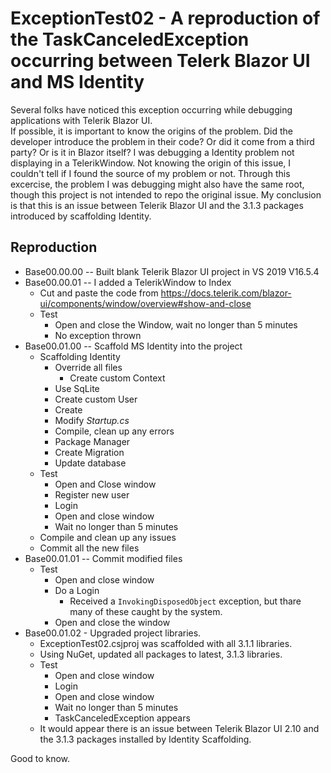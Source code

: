 # ExceptionTest02 - A reproduction of the TaskCanceledException occurring between Telerk Blazor UI and MS Identity
Several folks have noticed this exception occurring while debugging applications with Telerik Blazor UI.  
If possible, it is important to know the origins of the problem.  Did the developer introduce the problem in their code? 
Or did it come from a third party?  Or is it in Blazor itself?  I was debugging a Identity problem not displaying in a TelerikWindow.
Not knowing the origin of this issue, I couldn't tell if I found the source of my problem or not. 
Through this excercise, the problem I was debugging might also have the same root, though this project is not intended to repo the original issue.
My conclusion is that this is an issue between Telerik Blazor UI and the 3.1.3 packages introduced by scaffolding Identity.

## Reproduction
* Base00.00.00 -- Built blank Telerik Blazor UI project in VS 2019 V16.5.4
* Base00.00.01 -- I added a TelerikWindow to Index
  * Cut and paste the code from https://docs.telerik.com/blazor-ui/components/window/overview#show-and-close
  * Test
    * Open and close the Window, wait no longer than 5 minutes
    * No exception thrown
* Base00.01.00 -- Scaffold MS Identity into the project
  * Scaffolding Identity
    * Override all files
      * Create custom Context
    * Use SqLite
    * Create custom User
    * Create 
    * Modify *Startup.cs*
    * Compile, clean up any errors
    * Package Manager
    * Create Migration
    * Update database
  * Test
    * Open and Close window
    * Register new user
    * Login
    * Open and close window
    * Wait no longer than 5 minutes
  * Compile and clean up any issues
  * Commit all the new files
* Base00.01.01 -- Commit modified files
  * Test
    * Open and close window
    * Do a Login
      * Received a `InvokingDisposedObject` exception, but thare many of these caught by the system.
    * Open and close the window
* Base00.01.02 - Upgraded project libraries.
  * ExceptionTest02.csjproj was scaffolded with all 3.1.1 libraries.
  * Using NuGet, updated all packages to latest, 3.1.3 libraries.
  * Test
    * Open and close window
    * Login
    * Open and close window
    * Wait no longer than 5 minutes
    * TaskCanceledException appears
  * It would appear there is an issue between Telerik Blazor UI 2.10 and the 3.1.3 packages installed by Identity Scaffolding.
  
Good to know.

    
